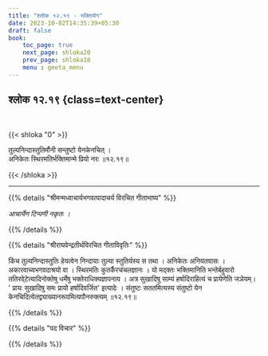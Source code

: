 ```yaml
---
title: "श्लोक १२.१९ - भक्तियोग"
date: 2023-10-02T14:35:39+05:30
draft: false
book:
    toc_page: true
    next_page: shloka20
    prev_page: shloka18
    menu : geeta_menu
---
```




## श्लोक १२.१९ {class=text-center}

<br/>

{{< shloka  "0"  >}}

तुल्यनिन्दास्तुतिर्मौनी सन्तुष्टो येनकेनचित् ।   
अनिकेतः स्थिरमतिर्भक्तिमान्मे प्रियो नरः ॥१२.१९॥

{{< /shloka >}}

---


{{% details "श्रीमन्मध्वाचार्यभगवत्पादाचर्य विरचित  गीताभाष्य" %}}

*आचार्येण टिप्पणी नकृतः ।*

{{% /details %}}



{{% details "श्रीराघवेन्द्रतीर्थविरचित गीताविवृतिः" %}}

किंच तुल्यनिन्दास्तुतिः हेयत्वेन निन्दायाः तुल्या स्तुतिर्यस्य स तथा ।
अनिकेतः अनियतवासः । अकारवाच्यभगवदाश्रयो वा । स्थिरमतिः
कुतर्कैरचंचलज्ञानः । यो मद्क्तः भक्तिमानिति भन्तेर्बहुवारो ततिरवे्टेत्यादिनोक्तेषु
धर्मेषु भक्तेराधिक्यज्ञापनाय । अत्र सुखादिषु साम्यं हर्षादिराहित्यं च प्रायेणेति
जञेयम्‌। ' प्रायः सुखादिषु समः प्रायो हर्षादिवर्जित' इत्यादेः । 
संतुष्टः सततमित्यस्य
संतुष्टो येन केनचिदित्येतद्व्याख्यानरूपमित्यपौनरुक्त्यम्‌ ॥१२.१९॥

{{% /details %}}



{{% details "पद विचार" %}}


{{% /details %}}
